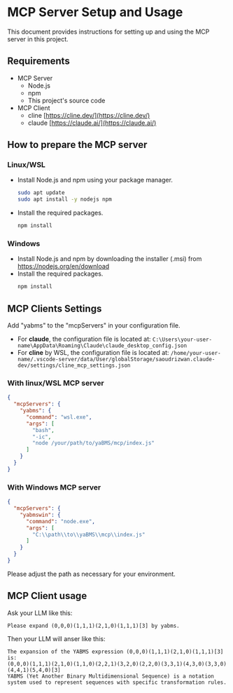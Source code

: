 # MCP Server Setup and Usage

This document provides instructions for setting up and using the MCP server in this project.

## Requirements

- MCP Server
  - Node.js
  - npm
  - This project's source code
- MCP Client
  - cline [https://cline.dev/](https://cline.dev/)
  - claude [https://claude.ai/](https://claude.ai/)

## How to prepare the MCP server
### Linux/WSL
- Install Node.js and npm using your package manager.
  ```bash
  sudo apt update
  sudo apt install -y nodejs npm
  ```
- Install the required packages.
  ```bash
  npm install
  ```
### Windows
  - Install Node.js and npm by downloading the installer (.msi) from https://nodejs.org/en/download
- Install the required packages.
  ```cmd
  npm install
  ```
## MCP Clients Settings

Add "yabms" to the "mcpServers" in your configuration file.
- For **claude**, the configuration file is located at:
  `C:\Users\your-user-name\AppData\Roaming\Claude\claude_desktop_config.json`
- For **cline** by WSL, the configuration file is located at:
  `/home/your-user-name/.vscode-server/data/User/globalStorage/saoudrizwan.claude-dev/settings/cline_mcp_settings.json`

### With linux/WSL MCP server
```json
{
  "mcpServers": {
    "yabms": {
      "command": "wsl.exe",
      "args": [
        "bash",
        "-ic",
        "node /your/path/to/yaBMS/mcp/index.js"
      ]
    }
  }
}
```

### With Windows MCP server
```json
{
  "mcpServers": {
    "yabmswin": {
      "command": "node.exe",
      "args": [
        "C:\\path\\to\\yaBMS\\mcp\\index.js"
      ]
    }
  }
}
```

Please adjust the path as necessary for your environment.

## MCP Client usage
Ask your LLM like this:
```
Please expand (0,0,0)(1,1,1)(2,1,0)(1,1,1)[3] by yabms.
```
Then your LLM will anser like this:
```
The expansion of the YABMS expression (0,0,0)(1,1,1)(2,1,0)(1,1,1)[3] is:
(0,0,0)(1,1,1)(2,1,0)(1,1,0)(2,2,1)(3,2,0)(2,2,0)(3,3,1)(4,3,0)(3,3,0)(4,4,1)(5,4,0)[3]
YABMS (Yet Another Binary Multidimensional Sequence) is a notation system used to represent sequences with specific transformation rules.
```